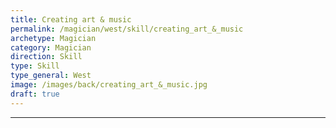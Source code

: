 ```yaml
---
title: Creating art & music
permalink: /magician/west/skill/creating_art_&_music
archetype: Magician
category: Magician
direction: Skill
type: Skill
type_general: West
image: /images/back/creating_art_&_music.jpg
draft: true
---
```


---
